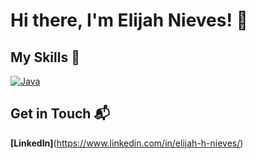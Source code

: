 # Hi there, I'm Elijah Nieves! 👋


## My Skills 🧠

[![Java](https://img.shields.io/badge/Java-%23ED8B00.svg?logo=openjdk&logoColor=white)](#)

## Get in Touch 📬

**[LinkedIn]**(https://www.linkedin.com/in/elijah-h-nieves/)

